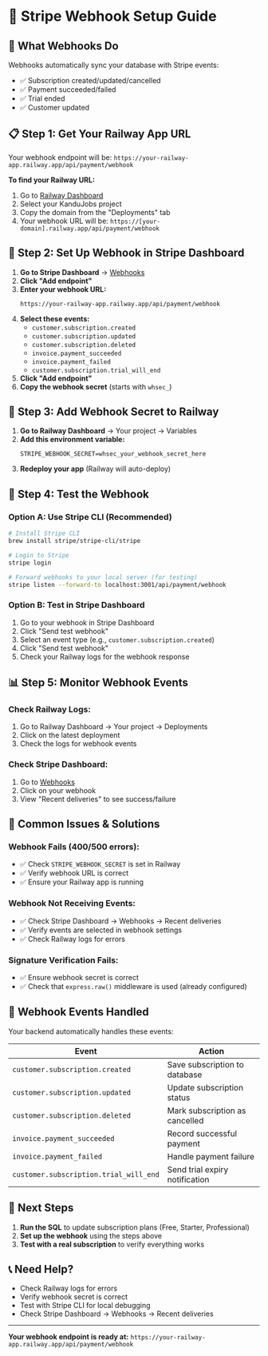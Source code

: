 # 🔗 Stripe Webhook Setup Guide

## 🎯 **What Webhooks Do**

Webhooks automatically sync your database with Stripe events:
- ✅ Subscription created/updated/cancelled
- ✅ Payment succeeded/failed
- ✅ Trial ended
- ✅ Customer updated

## 📋 **Step 1: Get Your Railway App URL**

Your webhook endpoint will be: `https://your-railway-app.railway.app/api/payment/webhook`

**To find your Railway URL:**
1. Go to [Railway Dashboard](https://railway.app/dashboard)
2. Select your KanduJobs project
3. Copy the domain from the "Deployments" tab
4. Your webhook URL will be: `https://[your-domain].railway.app/api/payment/webhook`

## 🔧 **Step 2: Set Up Webhook in Stripe Dashboard**

1. **Go to Stripe Dashboard** → [Webhooks](https://dashboard.stripe.com/webhooks)
2. **Click "Add endpoint"**
3. **Enter your webhook URL:**
   ```
   https://your-railway-app.railway.app/api/payment/webhook
   ```
4. **Select these events:**
   - `customer.subscription.created`
   - `customer.subscription.updated`
   - `customer.subscription.deleted`
   - `invoice.payment_succeeded`
   - `invoice.payment_failed`
   - `customer.subscription.trial_will_end`
5. **Click "Add endpoint"**
6. **Copy the webhook secret** (starts with `whsec_`)

## 🔐 **Step 3: Add Webhook Secret to Railway**

1. **Go to Railway Dashboard** → Your project → Variables
2. **Add this environment variable:**
   ```
   STRIPE_WEBHOOK_SECRET=whsec_your_webhook_secret_here
   ```
3. **Redeploy your app** (Railway will auto-deploy)

## 🧪 **Step 4: Test the Webhook**

### **Option A: Use Stripe CLI (Recommended)**
```bash
# Install Stripe CLI
brew install stripe/stripe-cli/stripe

# Login to Stripe
stripe login

# Forward webhooks to your local server (for testing)
stripe listen --forward-to localhost:3001/api/payment/webhook
```

### **Option B: Test in Stripe Dashboard**
1. Go to your webhook in Stripe Dashboard
2. Click "Send test webhook"
3. Select an event type (e.g., `customer.subscription.created`)
4. Click "Send test webhook"
5. Check your Railway logs for the webhook response

## 📊 **Step 5: Monitor Webhook Events**

### **Check Railway Logs:**
1. Go to Railway Dashboard → Your project → Deployments
2. Click on the latest deployment
3. Check the logs for webhook events

### **Check Stripe Dashboard:**
1. Go to [Webhooks](https://dashboard.stripe.com/webhooks)
2. Click on your webhook
3. View "Recent deliveries" to see success/failure

## 🚨 **Common Issues & Solutions**

### **Webhook Fails (400/500 errors):**
- ✅ Check `STRIPE_WEBHOOK_SECRET` is set in Railway
- ✅ Verify webhook URL is correct
- ✅ Ensure your Railway app is running

### **Webhook Not Receiving Events:**
- ✅ Check Stripe Dashboard → Webhooks → Recent deliveries
- ✅ Verify events are selected in webhook settings
- ✅ Check Railway logs for errors

### **Signature Verification Fails:**
- ✅ Ensure webhook secret is correct
- ✅ Check that `express.raw()` middleware is used (already configured)

## 🎯 **Webhook Events Handled**

Your backend automatically handles these events:

| Event | Action |
|-------|--------|
| `customer.subscription.created` | Save subscription to database |
| `customer.subscription.updated` | Update subscription status |
| `customer.subscription.deleted` | Mark subscription as cancelled |
| `invoice.payment_succeeded` | Record successful payment |
| `invoice.payment_failed` | Handle payment failure |
| `customer.subscription.trial_will_end` | Send trial expiry notification |

## 🔄 **Next Steps**

1. **Run the SQL** to update subscription plans (Free, Starter, Professional)
2. **Set up the webhook** using the steps above
3. **Test with a real subscription** to verify everything works

## 📞 **Need Help?**

- Check Railway logs for errors
- Verify webhook secret is correct
- Test with Stripe CLI for local debugging
- Check Stripe Dashboard → Webhooks → Recent deliveries

---

**Your webhook endpoint is ready at:** `https://your-railway-app.railway.app/api/payment/webhook`

